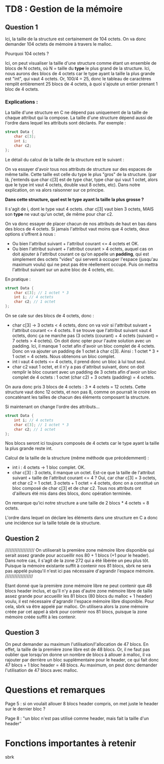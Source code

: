 # TD8 : Gestion de la mémoire

## Question 1

Ici, la taille de la structure est certainement de 104 octets. On va donc demander 104 octets
de mémoire à travers le malloc.

Pourquoi 104 octets ?

Ici, on peut visualiser la taille d'une structure comme étant un ensemble de blocs de 
N octets, où N = taille du **type** le plus grand de la structure.
Ici, nous aurons des blocs de 4 octets car le type ayant la taille la plus grande est "int",
qui vaut 4 octets.
Or, 100/4 = 25, donc le tableau de caractères remplit entièrement 25 blocs de 4 octets,
à quoi s'ajoute un entier prenant 1 bloc de 4 octets.

### Explications :

La taille d'une structure en C ne dépend pas uniquement de la taille de chaque attribut qui
la compose. La taille d'une structure dépend aussi de l'ordre dans lequel les attributs
sont déclarés.
Par exemple :
```c
struct Data {
    char c[3];
    int i;
    char c2;
};
```
Le détail du calcul de la taille de la structure est le suivant :

On va essayer d'avoir tous nos attributs de structure sur des espaces de même taille.
Cette taille est celle du type le plus "gros" de la structure.
(par là, j'entends que char c[3] est de type char, type char qui vaut 1 octet, alors
que le type int vaut 4 octets, double vaut 8 octets, etc).
Dans notre explication, on va alors raisonner sur ce principe.

**Dans cette structure, quel est le type ayant la taille la plus grosse ?**

Il s'agit de i, dont le type vaut 4 octets.
char c[3] vaut bien 3 octets, MAIS son **type** ne vaut qu'un octet, de même pour char c2.

On va donc essayer de placer chacun de nos attributs de haut en bas dans des blocs de 4 octets.
Si jamais l'attribut vaut moins que 4 octets, deux options s'offrent à nous :

- Ou bien l'attribut suivant + l'attribut courant <= 4 octets et OK.
- Ou bien l'attribut suivant + l'attribut courant > 4 octets, auquel cas on doit ajouter
à l'attribut courant ce qu'on appelle un **padding**, qui est simplement des octets "vides"
qui servent à occuper l'espace (jusqu'au maximum voulu) qui ne peut pas être réellement 
occupé. Puis on mettra l'attribut suivant sur un autre bloc de 4 octets, etc.

En pratique :
```c
struct Data {
    char c[3]; // 1 octet * 3
    int i; // 4 octets
    char c2; // 1 octet
};
```

On se cale sur des blocs de 4 octets, donc :
- char c[3] -> 3 octets < 4 octets, donc on va voir si 
l'attribut suivant + l'attribut courant <= 4 octets. Il se trouve que l'attribut suivant vaut 4 octets,
donc ça ne marche pas (3 octets (courant) + 4 octets (suivant) = 7 octets > 4 octets). 
On doit donc opter pour l'autre solution avec un padding. Ici, il manque 1 octet afin 
d'avoir un bloc complet de 4 octets. Donc on va ajouter un padding de 1 octet à char c[3].
Ainsi : 1 octet * 3 + 1 octet = 4 octets. Nous obtenons un bloc complet.
- int i vaut 4 octets <= 4 octets, il prend donc un bloc à lui tout seul.
- char c2 vaut 1 octet, et il n'y a pas d'attribut suivant, donc on doit remplir le bloc courant avec 
un padding de 3 octets afin d'avoir un bloc complet de 4 octets : 
1 octet (char c2) + 3 octets (padding) = 4 octets.

On aura donc pris 3 blocs de 4 octets : 3 * 4 octets = 12 octets.
Cette structure vaut donc 12 octets, et non pas 8, comme on pourrait le croire en concaténant
les tailles de chacun des éléments composant la structure.


Si maintenant on change l'ordre des attributs...

```c
struct Data {
    int i; // 4 octets
    char c[3]; // 1 octet * 3
    char c2; // 1 octet
};
```

Nos blocs seront ici toujours composés de 4 octets car le type ayant la taille la plus 
grande reste int.

Calcul de la taille de la structure (même méthode que précédemment) :

- int i : 4 octets -> 1 bloc complet. OK.
- char c[3] : 3 octets, il manque un octet. Est-ce que la taille de 
l'attribut suivant + taille de l'attribut courant <= 4 ? Oui, car char c[3] = 3 octets,
et char c2 = 1 octet. 3 octets + 1 octet = 4 octets, donc on a constitué un bloc composé
de char c[3] et de char c2. Tous nos attributs ont d'ailleurs été mis dans des blocs, donc
opération terminée.

On remarque qu'ici notre structure a une taille de 2 blocs * 4 octets = 8 octets.

L'ordre dans lequel on déclare les éléments dans une structure en C a donc une incidence
sur la taille totale de la structure.

## Question 2

///////////////////
On utiliserait la première zone mémoire libre disponible qui serait assez grande pour 
accueillir nos 80 + 1 blocs (+1 pour le header). Dans notre cas, il s'agit de la 
zone 272 qui a été libérée un peu plus tôt. Puisque la mémoire existante suffit à 
contenir nos 81 blocs, sbrk ne sera pas appelé puisqu'il n'est ici pas nécessaire 
d'agrandir l'espace mémoire.
//////////////////

Etant donné que la première zone mémoire libre ne peut contenir que 48 blocs header inclus,
et qu'il n'y a pas d'autre zone mémoire libre de taille assez grande pour accueillir les
81 blocs (80 blocs du malloc + 1 header) voulu, il est nécessaire d'agrandir l'espace mémoire
libre disponible. Pour cela, sbrk va être appelé par malloc. On utilisera alors la zone
mémoire créée par cet appel à sbrk pour contenir nos 81 blocs, puisque la zone mémoire
créée suffit à les contenir.

## Question 3

On peut demander au maximum l'utilisation/l'allocation de 47 blocs.
En effet, la taille de la première zone libre est de 48 blocs. Or, il ne faut pas oublier
que lorsqu'on donne un nombre de blocs à allouer à malloc, il va rajouter par derrière
un bloc supplémentaire pour le header, ce qui fait donc 47 blocs + 1 bloc header = 48 blocs.
Au maximum, on peut donc demander l'utilisation de 47 blocs avec malloc.

# Questions et remarques

Page 5 : si on voulait allouer 8 blocs header compris, 
on met juste le header sur le dernier bloc ?

Page 8 : "un bloc n'est pas utilisé comme header, mais fait la taille d'un header"


# Fonctions importantes à retenir

sbrk
